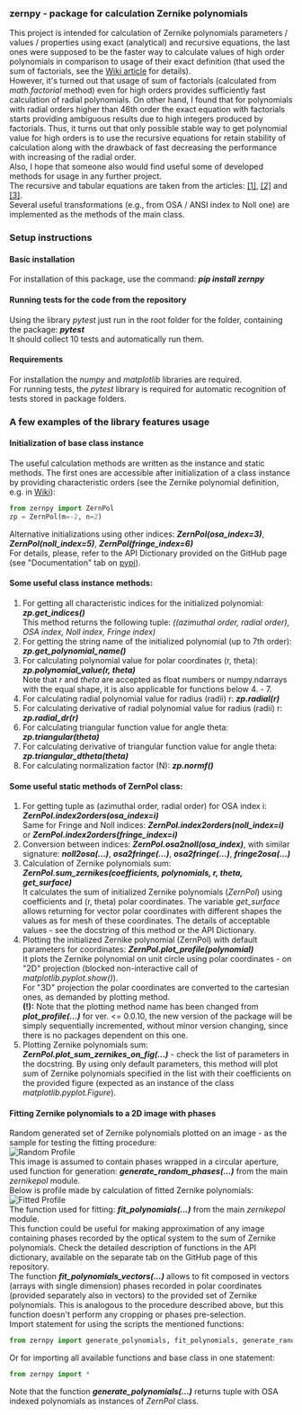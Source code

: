 ### zernpy - package for calculation Zernike polynomials

This project is intended for calculation of Zernike polynomials parameters / values / properties using exact (analytical) and recursive equations, 
the last ones were supposed to be the faster way to calculate values of high order polynomials in comparison to usage of their exact 
definition (that used the sum of factorials, see the [Wiki article](https://en.wikipedia.org/wiki/Zernike_polynomials) for details).     
However, it's turned out that usage of sum of factorials (calculated from *math.factorial* method) even for high orders provides
sufficiently fast calculation of radial polynomials. On other hand, I found that for polynomials with radial orders higher than 46th order
the exact equation with factorials starts providing ambiguous results due to high integers produced by factorials. Thus, it turns out that
only possible stable way to get polynomial value for high orders is to use the recursive equations for retain stability of calculation along
with the drawback of fast decreasing the performance with increasing of the radial order.    
Also, I hope that someone also would find useful some of developed methods for usage in any further project.     
The recursive and tabular equations are taken from the articles: [[1]](https://doi.org/10.1364/OL.38.002487), 
[[2]](https://doi.org/10.1080/09500340.2011.554896) and [[3]](https://doi.org/10.1364/OE.26.018878).    
Several useful transformations (e.g., from OSA / ANSI index to Noll one) are implemented as the methods of the main class.

### Setup instructions

#### Basic installation
For installation of this package, use the command: ***pip install zernpy***  

#### Running tests for the code from the repository
Using the library *pytest* just run in the root folder for the folder, containing the package: ***pytest***    
It should collect 10 tests and automatically run them.

#### Requirements
For installation the *numpy* and *matplotlib* libraries are required.  
For running tests, the *pytest* library is required for automatic recognition of tests stored in package folders.  

### A few examples of the library features usage
#### Initialization of base class instance
The useful calculation methods are written as the instance and static methods. The first ones are accessible after initialization of a class instance
by providing characteristic orders (see the Zernike polynomial definition, e.g. in [Wiki](https://en.wikipedia.org/wiki/Zernike_polynomials)):   
```python  # code block for Python code
from zernpy import ZernPol
zp = ZernPol(m=-2, n=2)  
```
Alternative initializations using other indices: ***ZernPol(osa_index=3)***, ***ZernPol(noll_index=5)***, ***ZernPol(fringe_index=6)***   
For details, please, refer to the API Dictionary provided on the GitHub page (see "Documentation" tab on [pypi](https://pypi.org/project/zernpy/)).

#### Some useful class instance methods:
1) For getting all characteristic indices for the initialized polynomial: ***zp.get_indices()***   
This method returns the following tuple: *((azimuthal order, radial order), OSA index, Noll index, Fringe index)*
2) For getting the string name of the initialized polynomial (up to 7th order): ***zp.get_polynomial_name()***
3) For calculating polynomial value for polar coordinates (r, theta): ***zp.polynomial_value(r, theta)***  
Note that *r* and *theta* are accepted as float numbers or numpy.ndarrays with the equal shape, it is also applicable for
functions below 4. - 7.    
4) For calculating radial polynomial value for radius (radii) r: ***zp.radial(r)***  
5) For calculating derivative of radial polynomial value for radius (radii) r: ***zp.radial_dr(r)***
6) For calculating triangular function value for angle theta: ***zp.triangular(theta)*** 
7) For calculating derivative of triangular function value for angle theta: ***zp.triangular_dtheta(theta)***   
8) For calculating normalization factor (N): ***zp.normf()*** 

#### Some useful static methods of ZernPol class:
1) For getting tuple as (azimuthal order, radial order) for OSA index i: ***ZernPol.index2orders(osa_index=i)***  
Same for Fringe and Noll indices: ***ZernPol.index2orders(noll_index=i)*** or ***ZernPol.index2orders(fringe_index=i)***
2) Conversion between indices: ***ZernPol.osa2noll(osa_index)***,
with similar signature: ***noll2osa(...)***, ***osa2fringe(...)***, ***osa2fringe(...)***, ***fringe2osa(...)***
3) Calculation of Zernike polynomials sum: ***ZernPol.sum_zernikes(coefficients, polynomials, r, theta, get_surface)***   
It calculates the sum of initialized Zernike polynomials (*ZernPol*) using coefficients and (r, theta) polar coordinates.
The variable *get_surface* allows returning for vector polar coordinates with different shapes the values as for mesh of these coordinates.
The details of acceptable values - see the docstring of this method or the API Dictionary.
4) Plotting the initialized Zernike polynomial (ZernPol) with default parameters for coordinates: ***ZernPol.plot_profile(polynomial)***   
It plots the Zernike polynomial on unit circle using polar coordinates - on "2D" projection (blocked non-interactive call of *matplotlib.pyplot.show()*).   
For "3D" projection the polar coordinates are converted to the cartesian ones, as demanded by plotting method.  
**(!):** Note that the plotting method name has been changed from  ***plot_profile(...)*** for ver. <= 0.0.10, the new version of the package will be 
simply sequentially incremented, without minor version changing, since there is no packages dependent on this one.   
5) Plotting Zernike polynomials sum:  ***ZernPol.plot_sum_zernikes_on_fig(...)*** - check the list of parameters in the docstring.
By using only default parameters, this method will plot sum of Zernike polynomials specified in the list with their coefficients
on the provided figure (expected as an instance of the class *matplotlib.pyplot.Figure*).

#### Fitting Zernike polynomials to a 2D image with phases
Random generated set of Zernike polynomials plotted on an image - as the sample for testing the fitting procedure:     
![Random Profile](./src/zernpy/readme_images/Random_Profile.png "Random phases profile, 'jet' matplotlib colormap")        
This image is assumed to contain phases wrapped in a circular aperture, used function for generation:
***generate_random_phases(...)*** from the main *zernikepol* module.    
Below is profile made by calculation of fitted Zernike polynomials:    
![Fitted Profile](./src/zernpy/readme_images/Fitted_Profile.png "Fitted polynomials profile, 'jet' matplotlib colormap")               
The function used for fitting: ***fit_polynomials(...)*** from the main *zernikepol* module.    
This function could be useful for making approximation of any image containing phases recorded by the optical system
to the sum of Zernike polynomials. Check the detailed description of functions in the API dictionary, available on
the separate tab on the GitHub page of this repository.   
The function ***fit_polynomials_vectors(...)*** allows to fit composed in vectors (arrays with single dimension) phases 
recorded in polar coordinates (provided separately also in vectors) to the provided set of Zernike polynomials. This is analogous
to the procedure described above, but this function doesn't perform any cropping or phases pre-selection.   
Import statement for using the scripts the mentioned functions:  
```python
from zernpy import generate_polynomials, fit_polynomials, generate_random_phases, fit_polynomials_vectors
```
Or for importing all available functions and base class in one statement:    
```python
from zernpy import *
```
Note that the function ***generate_polynomials(...)*** returns tuple with OSA indexed polynomials as instances of *ZernPol* class.   
